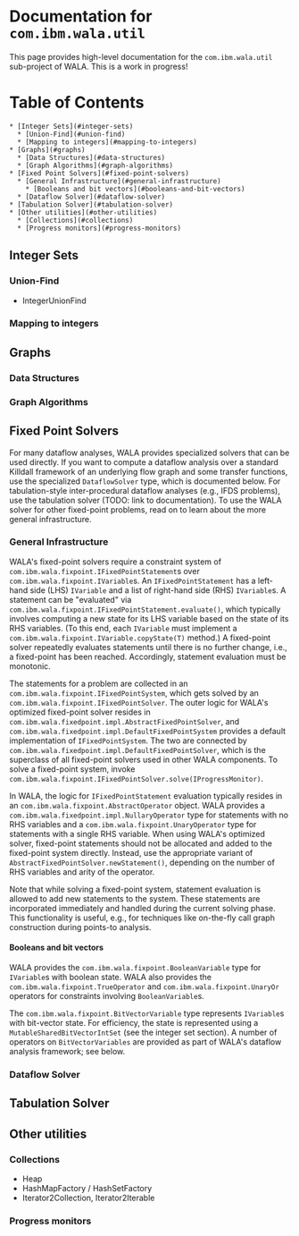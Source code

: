 # Documentation for `com.ibm.wala.util`

This page provides high-level documentation for the `com.ibm.wala.util` sub-project of WALA.  This is a work in progress!

Table of Contents
=================

    * [Integer Sets](#integer-sets)
      * [Union-Find](#union-find)
      * [Mapping to integers](#mapping-to-integers)
    * [Graphs](#graphs)
      * [Data Structures](#data-structures)
      * [Graph Algorithms](#graph-algorithms)
    * [Fixed Point Solvers](#fixed-point-solvers)
      * [General Infrastructure](#general-infrastructure)
        * [Booleans and bit vectors](#booleans-and-bit-vectors)
      * [Dataflow Solver](#dataflow-solver)
    * [Tabulation Solver](#tabulation-solver)
    * [Other utilities](#other-utilities)
      * [Collections](#collections)
      * [Progress monitors](#progress-monitors)

## Integer Sets

### Union-Find

* IntegerUnionFind

### Mapping to integers


## Graphs

### Data Structures

### Graph Algorithms

## Fixed Point Solvers

For many dataflow analyses, WALA provides specialized solvers that can be used directly.  If you want to compute a dataflow analysis over a standard Killdall framework of an underlying flow graph and some transfer functions, use the specialized `DataflowSolver` type, which is documented below.  For tabulation-style inter-procedural dataflow analyses (e.g., IFDS problems), use the tabulation solver (TODO: link to documentation).  To use the WALA solver for other fixed-point problems, read on to learn about the more general infrastructure.  

### General Infrastructure

WALA's fixed-point solvers require a constraint system of `com.ibm.wala.fixpoint.IFixedPointStatement`s over `com.ibm.wala.fixpoint.IVariable`s.  An `IFixedPointStatement` has a left-hand side (LHS) `IVariable` and a list of right-hand side (RHS) `IVariable`s.  A statement can be "evaluated" via `com.ibm.wala.fixpoint.IFixedPointStatement.evaluate()`, which typically involves computing a new state for its LHS variable based on the state of its RHS variables.  (To this end, each `IVariable` must implement a `com.ibm.wala.fixpoint.IVariable.copyState(T)` method.)  A fixed-point solver repeatedly evaluates statements until there is no further change, i.e., a fixed-point has been reached.  Accordingly, statement evaluation must be monotonic.    

The statements for a problem are collected in an `com.ibm.wala.fixpoint.IFixedPointSystem`, which gets solved by an `com.ibm.wala.fixpoint.IFixedPointSolver`.  The outer logic for WALA's optimized fixed-point solver resides in `com.ibm.wala.fixedpoint.impl.AbstractFixedPointSolver`, and `com.ibm.wala.fixedpoint.impl.DefaultFixedPointSystem` provides a default implementation of `IFixedPointSystem`.  The two are connected by `com.ibm.wala.fixedpoint.impl.DefaultFixedPointSolver`, which is the superclass of all fixed-point solvers used in other WALA components.  To solve a fixed-point system, invoke `com.ibm.wala.fixpoint.IFixedPointSolver.solve(IProgressMonitor)`.

In WALA, the logic for `IFixedPointStatement` evaluation typically resides in an `com.ibm.wala.fixpoint.AbstractOperator` object.  WALA provides a `com.ibm.wala.fixedpoint.impl.NullaryOperator` type for statements with no RHS variables and a `com.ibm.wala.fixpoint.UnaryOperator` type for statements with a single RHS variable.  When using WALA's optimized solver, fixed-point statements should not be allocated and added to the fixed-point system directly.  Instead, use the appropriate variant of `AbstractFixedPointSolver.newStatement()`, depending on the number of RHS variables and arity of the operator.    

Note that while solving a fixed-point system, statement evaluation is allowed to add new statements to the system.  These statements are incorporated immediately and handled during the current solving phase.  This functionality is useful, e.g., for techniques like on-the-fly call graph construction during points-to analysis.

#### Booleans and bit vectors

WALA provides the `com.ibm.wala.fixpoint.BooleanVariable` type for `IVariable`s with boolean state.  WALA also provides the `com.ibm.wala.fixpoint.TrueOperator` and `com.ibm.wala.fixpoint.UnaryOr` operators for constraints involving `BooleanVariable`s.

The `com.ibm.wala.fixpoint.BitVectorVariable` type represents `IVariable`s with bit-vector state.  For efficiency, the state is represented using a `MutableSharedBitVectorIntSet` (see the integer set section).  A number of operators on `BitVectorVariables` are provided as part of WALA's dataflow analysis framework; see below.

### Dataflow Solver

## Tabulation Solver

## Other utilities

### Collections

* Heap 
* HashMapFactory / HashSetFactory
* Iterator2Collection, Iterator2Iterable

### Progress monitors


